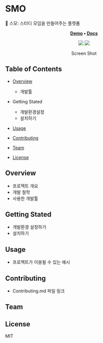 # SMO

:tada: 스모: 스터디 모임을 만들어주는 플랫폼 



<p align="center">
	<strong>
		<a href="#">Demo</a>
		•
		<a href="#">Docs</a>
	</strong>
</p>
<p align="center">
    <img src="https://img.shields.io/badge/contributors-4-orange?style=flat-square">
    <img src="https://img.shields.io/badge/license-MIT-brightgreen?style=flat-square"
</p>



<p align="center">Screen Shot</p>

## Table of Contents

- [Overview ](#overview)

  - 개발툴 

- Getting Stated

  - 개발환경설정
  - 설치하기

- [Usage](#usage)

- [Contributing](#contributing)

- [Team](#team)

- [License](#license)

  



## Overview

- 프로젝트 개요 
- 개발 철학 
- 사용한 개발툴 



## Getting Stated

- 개발환경 설정하기 
- 설치하기 



## Usage

- 프로젝트가 이용될 수 있는 예시 



## Contributing

- Contributing.md 파일 링크 



## Team





## License 

MIT 